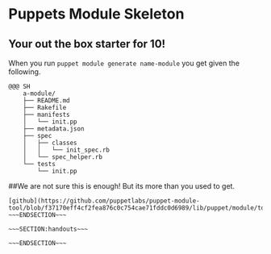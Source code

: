 <!SLIDE>
# Puppets Module Skeleton #
## Your out the box starter for 10! ##

When you run `puppet module generate name-module` you get given the following.


    @@@ SH
        a-module/
        ├── README.md
        ├── Rakefile
        ├── manifests
        │   └── init.pp
        ├── metadata.json
        ├── spec
        │   ├── classes
        │   │   └── init_spec.rb
        │   └── spec_helper.rb
        └── tests
            └── init.pp

##We are not sure this is enough! But its more than you used to get.

~~~SECTION:notes~~~
[github](https://github.com/puppetlabs/puppet-module-tool/blob/f37170eff4cf2fea876c0c754cae71fddc0d6989/lib/puppet/module/tool/skeleton.rb)
~~~ENDSECTION~~~

~~~SECTION:handouts~~~

~~~ENDSECTION~~~

